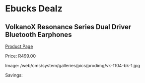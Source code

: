 
# Ebucks Dealz
## VolkanoX Resonance Series Dual Driver Bluetooth Earphones
[Product Page](https://www.ebucks.com/web/shop/productSelected.do?prodId=1196481338&catId=714972256)

Price: R499.00

Image: /web/cms/system/galleries/pics/prodimg/vk-1104-bk-1.jpg

Savings: 


	